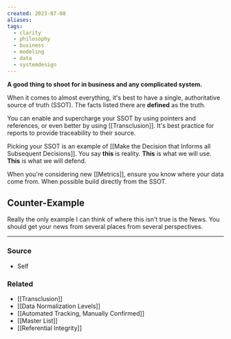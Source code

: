 ```yaml
---
created: 2023-07-08
aliases: 
tags:
  - clarity
  - philosophy
  - business
  - modeling
  - data
  - systemdesign
---
```

**A good thing to shoot for in business and any complicated system.**

When it comes to almost everything, it's best to have a single, authoritative source of truth (SSOT). The facts listed there are **defined** as the truth. 

You can enable and supercharge your SSOT by using pointers and references, or even better by using [[Transclusion]]. It's best practice for reports to provide traceability to their source.

Picking your SSOT is an example of [[Make the Decision that Informs all Subsequent Decisions]]. You say **this** is reality. **This** is what we will use. **This** is what we will defend.

When you're considering new [[Metrics]], ensure you know where your data come from. When possible build directly from the SSOT.

## Counter-Example
Really the only example I can think of where this isn't true is the News. You should get your news from several places from several perspectives.

---
### Source
- Self

### Related
- [[Transclusion]] 
- [[Data Normalization Levels]] 
- [[Automated Tracking, Manually Confirmed]] 
- [[Master List]]
- [[Referential Integrity]]